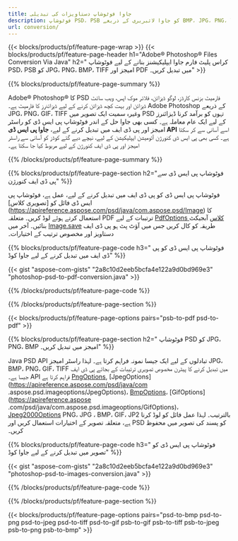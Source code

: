 ```yaml
---
title: جاوا فوٹوشاپ دستاویزات کی تبدیلی
description: فوٹوشاپ PSD، PSB کو جاوا لائبریری کے ذریعے BMP، JPG، PNG، TIFF اور PDF سمیت تصاویر میں تبدیل کریں۔
url: conversion/
---
```


{{< blocks/products/pf/feature-page-wrap >}}
{{< blocks/products/pf/feature-page-header h1="Adobe® Photoshop® Files Conversion Via Java" h2=" کراس پلیٹ فارم جاوا ایپلیکیشنز بنانے کے لیے فوٹوشاپ PSD، PSB کو JPG، PNG، BMP، TIFF امیجز اور PDF میں تبدیل کریں۔" >}}

{{% blocks/products/pf/feature-page-summary %}}

Adobe® Photoshop® کا PSD فارمیٹ بزنس کارڈز، لوگو ڈیزائن، فلائر موک اپس، ویب سائٹ ڈیزائن اور بہت کچھ ڈیزائن کرنے کے لیے ڈیزائنرز کا فارمیٹ ہے۔ Adobe Photoshop کے ذریعے JPG، PNG، GIF، TIFF وغیرہ سمیت ایک تصویر میں PSD تہوں کو برآمد کرنا ڈیزائنرز کے لیے ایک عام معاملہ ہے۔ کسی بھی جاوا حل کے اندر فوٹوشاپ پی ایس ڈی کو راسٹر امیجز اور پی ڈی ایف میں تبدیل کرنے کے لیے، **جاوا پی ایس ڈی API** اسے آسانی سے کر سکتا ہے۔ کسی بھی پی ایس ڈی کنورژن آٹومیشن ایپلیکیشن کے لیے، نیچے دیے گئے کوڈز کو آسانی سے راسٹر امیجز اور پی ڈی ایف کنورژن کے لیے مربوط کیا جا سکتا ہے۔

{{% /blocks/products/pf/feature-page-summary %}}

{{% blocks/products/pf/feature-page-section h2="فوٹوشاپ پی ایس ڈی سے پی ڈی ایف کنورژن" %}}

فوٹوشاپ پی ایس ڈی کو پی ڈی ایف میں تبدیل کرنے کے لیے، عمل ہے، فوٹوشاپ پی ایس ڈی فائل کو [تصویری کلاس] (https://apireference.aspose.com/psd/java/com.aspose.psd/Image) کا استعمال کرتے ہوئے لوڈ کریں۔ متعلقہ PDF ترتیبات کے لیے [PdfOptions کلاس](https://apireference.aspose.com/psd/java/com.aspose.psd.imageoptions/PdfOptions) آبجیکٹ بنائیں۔ آخر میں [Image.save](https://apireference.aspose.com/psd/java/com.aspose.psd/Image#save-java.lang.String-com.aspose.psd.ImageOptionsBase-) طریقہ کو کال کریں جس میں آؤٹ پٹ ہو پی ڈی ایف دستاویز اور مخصوص ترتیب کے اختیارات۔

{{% blocks/products/pf/feature-page-code h3=" فوٹوشاپ پی ایس ڈی کو پی ڈی ایف میں تبدیل کرنے کے لیے جاوا کوڈ" %}}

{{< gist "aspose-com-gists" "2a8c10d2eeb5bcfa4e122a9d0bd969e3" "photoshop-psd-to-pdf-conversion.java" >}}

{{% /blocks/products/pf/feature-page-code %}}

{{% /blocks/products/pf/feature-page-section %}}

{{< blocks/products/pf/feature-page-options pairs="psb-to-pdf psd-to-pdf" >}}

{{% blocks/products/pf/feature-page-section h2=" فوٹوشاپ PSD کو JPG، PNG، BMP امیجز میں تبدیل کریں۔" %}}

Java PSD API تبادلوں کے لیے ایک جیسا نمونہ فراہم کرتا ہے۔ لہذا راسٹر امیجز JPG، BMP، PNG، GIF، TIFF میں تبدیل کرنے کا پیٹرن مخصوص تصویری ترتیبات کے بجائے پی ڈی ایف جیسا ہے۔ API فراہم کرتا ہے [PngOptions](https://apireference.aspose.com/psd/java/com.aspose.psd.imageoptions/PngOptions), [JpegOptions](https://apireference.aspose.com/psd/java/com .aspose.psd.imageoptions/JpegOptions)، [BmpOptions](https://apireference.aspose.com/psd/java/com.aspose.psd.imageoptions/BmpOptions)، [GifOptions](https://apireference.aspose .com/psd/java/com.aspose.psd.imageoptions/GifOptions)، [Jpeg2000Options](https://apireference.aspose.com/psd/java/com.aspose.psd.imageoptions/Jpeg2000Options) PNG، JPG ، BMP، GIF، JP2 بالترتیب۔ لہذا عمل فائل کو لوڈ کرنا ہے، متعلقہ تصویر کے اختیارات استعمال کریں اور PSD کو پسند کی تصویر میں محفوظ کریں۔

{{% blocks/products/pf/feature-page-code h3=" فوٹوشاپ پی ایس ڈی کو تصویر میں تبدیل کرنے کے لیے جاوا کوڈ" %}}

{{< gist "aspose-com-gists" "2a8c10d2eeb5bcfa4e122a9d0bd969e3" "photoshop-psd-to-images-conversion.java" >}}

{{% /blocks/products/pf/feature-page-code %}}

{{% /blocks/products/pf/feature-page-section %}}

{{< blocks/products/pf/feature-page-options pairs="psd-to-bmp psd-to-png psd-to-jpeg psd-to-tiff psd-to-gif psb-to-gif psb-to-tiff psb-to-jpeg psb-to-png psb-to-bmp" >}}
